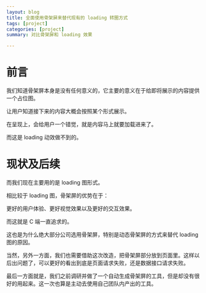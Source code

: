 ```yaml
---
layout: blog
title: 全面使用骨架屏来替代现有的 loading 转圈方式
tags: [project]
categories: [project]
summary: 对比骨架屏和 loading 效果

---
```


# 前言

我们知道骨架屏本身是没有任何意义的，它主要的意义在于给即将展示的内容提供一个占位图。

让用户知道接下来的内容大概会按照某个形式展示。

在呈现上，会给用户一个错觉，就是内容马上就要加载进来了。

而这是 loading 动效做不到的。

# 现状及后续

而我们现在主要用的是 loading 图形式。

相比较于 loading 图，骨架屏的优势在于：

更好的用户体验、更好视觉效果以及更好的交互效果。

而这就是 C 端一直追求的。

这也是为什么绝大部分公司选用骨架屏，特别是动态骨架屏的方式来替代 loading 图的原因。

当然，另外一方面，我们也需要借助这次改造，把骨架屏部分放到页面里。这样以后出问题了，可以更好的看出到底是页面请求失败，还是数据接口请求失败。



最后一方面就是，我们之前调研并做了一个自动生成骨架屏的工具，但是却没有很好的用起来。这一次也算是主动去使用自己团队内产出的工具。

